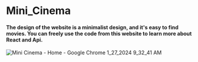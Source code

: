 # Mini_Cinema

<h4>The design of the website is a minimalist design, and it's easy to find movies. You can freely use the code from this website to learn more about React and Api.</h4>

![Mini Cinema - Home - Google Chrome 1_27_2024 9_32_41 AM](https://github.com/akmweb/mini_cinema/assets/150655160/1d909fea-f997-453a-9d3d-1d9306dd1dbd)
